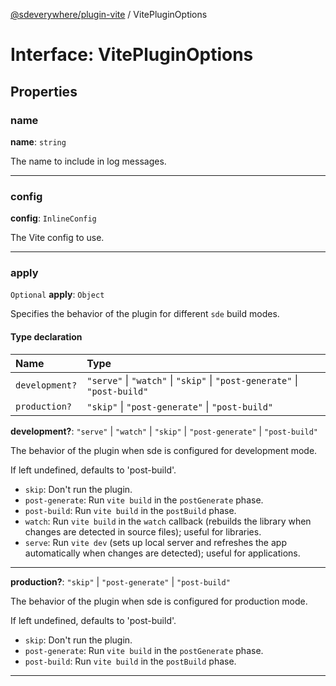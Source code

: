 [@sdeverywhere/plugin-vite](../index.md) / VitePluginOptions

# Interface: VitePluginOptions

## Properties

### name

 **name**: `string`

The name to include in log messages.

___

### config

 **config**: `InlineConfig`

The Vite config to use.

___

### apply

 `Optional` **apply**: `Object`

Specifies the behavior of the plugin for different `sde` build modes.

#### Type declaration

| Name | Type |
| :------ | :------ |
| `development?` | ``"serve"`` \| ``"watch"`` \| ``"skip"`` \| ``"post-generate"`` \| ``"post-build"`` |
| `production?` | ``"skip"`` \| ``"post-generate"`` \| ``"post-build"`` |

**development?**: ``"serve"`` \| ``"watch"`` \| ``"skip"`` \| ``"post-generate"`` \| ``"post-build"``

The behavior of the plugin when sde is configured for development mode.

If left undefined, defaults to 'post-build'.

- `skip`: Don't run the plugin.
- `post-generate`: Run `vite build` in the `postGenerate` phase.
- `post-build`: Run `vite build` in the `postBuild` phase.
- `watch`: Run `vite build` in the `watch` callback (rebuilds the library when
  changes are detected in source files); useful for libraries.
- `serve`: Run `vite dev` (sets up local server and refreshes the app
  automatically when changes are detected); useful for applications.

-----

**production?**: ``"skip"`` \| ``"post-generate"`` \| ``"post-build"``

The behavior of the plugin when sde is configured for production mode.

If left undefined, defaults to 'post-build'.

- `skip`: Don't run the plugin.
- `post-generate`: Run `vite build` in the `postGenerate` phase.
- `post-build`: Run `vite build` in the `postBuild` phase.

-----
